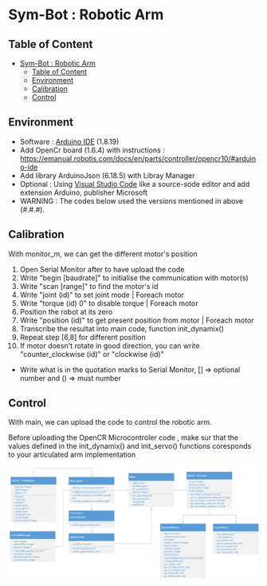 # Sym-Bot : Robotic Arm

## Table of Content
- [Sym-Bot : Robotic Arm](#sym-bot--robotic-arm)
  - [Table of Content](#table-of-content)
  - [Environment](#environment)
  - [Calibration](#calibration)
  - [Control](#control)

## Environment
- Software : [Arduino IDE](https://www.arduino.cc/en/software) (1.8.19)
- Add OpenCr board (1.6.4) with instructions : https://emanual.robotis.com/docs/en/parts/controller/opencr10/#arduino-ide
- Add library ArduinoJson (6.18.5) with Libray Manager
- Optional : Using [Visual Studio Code](https://code.visualstudio.com/) like a source-sode editor and add extension Arduino, publisher Microsoft
- WARNING : The codes below used the versions mentioned in above (#.#.#).

## Calibration
With monitor_m, we can get the different motor's position
1. Open Serial Monitor after to have upload the code
2. Write "begin [baudrate]" to initialise the communication with motor(s)
3. Write "scan [range]" to find the motor's id
4. Write "joint (id)" to set joint mode | Foreach motor
5. Write "torque (id) 0" to disable torque | Foreach motor
6. Position the robot at its zero
7. Write "position (id)" to get present position from motor | Foreach motor
8. Transcribe the resultat into main code, function init_dynamix()
9. Repeat step [6,8] for different position
10. If motor doesn't rotate in good direction, you can write "counter_clockwise (id)" or "clockwise (id)"

* Write what is in the quotation marks to Serial Monitor, [] => optional number and () => must number

## Control
With main, we can upload the code to control the robotic arm.

Before uploading the OpenCR Microcontroler code , make sur that the values defined in the init_dynamix() and init_servo() functions coresponds to your articulated arm implementation

<img src="ClassDiagram_Main.png" alt="Class Diagram Main">
